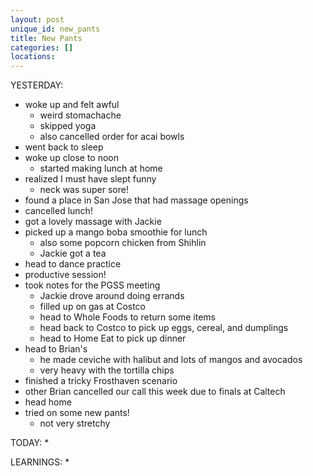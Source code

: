 ```yaml
---
layout: post
unique_id: new_pants
title: New Pants
categories: []
locations: 
---
```


YESTERDAY:
* woke up and felt awful
  * weird stomachache
  * skipped yoga
  * also cancelled order for acai bowls
* went back to sleep
* woke up close to noon
  * started making lunch at home
* realized I must have slept funny
  * neck was super sore!
* found a place in San Jose that had massage openings
* cancelled lunch!
* got a lovely massage with Jackie
* picked up a mango boba smoothie for lunch
  * also some popcorn chicken from Shihlin
  * Jackie got a tea
* head to dance practice
* productive session!
* took notes for the PGSS meeting
  * Jackie drove around doing errands
  * filled up on gas at Costco
  * head to Whole Foods to return some items
  * head back to Costco to pick up eggs, cereal, and dumplings
  * head to Home Eat to pick up dinner
* head to Brian's
  * he made ceviche with halibut and lots of mangos and avocados
  * very heavy with the tortilla chips
* finished a tricky Frosthaven scenario
* other Brian cancelled our call this week due to finals at Caltech
* head home
* tried on some new pants!
  * not very stretchy

TODAY:
* 

LEARNINGS:
* 
